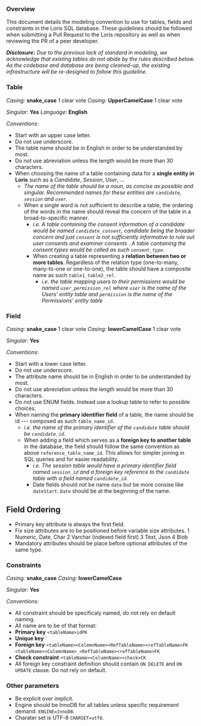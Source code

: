 ### Overview

This document details the modeling convention to use for tables, fields and constraints in the Loris SQL database. These guidelines should be followed when submitting a Pull Request to the Loris repository as well as when reviewing the PR of a peer developer.

***Disclosure:** Due to the previous lack of standard in modeling, we acknowledge that existing tables do not abide by the rules described below. As the codebase and database are being cleaned-up, the existing infrastructure will be re-designed to follow this guideline.*

### Table

*Casing:* **snake_case** 1 clear vote
*Casing:* **UpperCamelCase** 1 clear vote

*Singular:* **Yes**
*Language:* **English** 

*Conventions*:
- Start with an upper case letter.
- Do not use underscore.
- The table name should be in English in order to be understanded by most. 
- Do not use abreviation unless the length would be more than 30 characters.
- When choosing the name of a table containing data for a **single entity in Loris** such as a *Candidate*, *Session*, *User*, ... 
  - *The name of the table should be a noun, as concise as possible and singular. Recommended names for these entities are `candidate`, `session` and `user`.*
  - When a single word is not sufficient to describe a table, the ordering of the words in the name should reveal the concern of the table in a broad-to-specific manner. 
     - *i.e. A table containing the consent information of a candidate would be named `candidate_consent`, candidate being the broader concern and just `consent` is not sufficiently informative to rule out user consents and examiner consents . A table containing the consent types would be called as such `consent_type`.*
     - When creating a table representing a **relation between two or more tables**. Regardless of the relation type (one-to-many, many-to-one or one-to-one), the table should have a composite name as such `table1_table2_rel`.
        - *i.e. the table mapping users to their permissions would be named `user_permission_rel` where `user` is the name of the Users' entity table and `permission` is the name of the Permissions' entity table*

### Field

*Casing:* **snake_case** 1 clear vote
*Casing:* **lowerCamelCase** 1 clear vote

*Singular:* **Yes**

*Conventions*:
- Start with a lower case letter.
- Do not use underscore.
- The attribute name should be in English in order to be understanded by most. 
- Do not use abreviation unless the length would be more than 30 characters.
- Do not use ENUM fields. Instead use a lookup table to refer to possible choices.
- When naming the **primary identifier field** of a table, the name should be id --- composed as such `table_name_id`.
   - *i.e. the name of the primary identifier of the `candidate` table should be `candidate_id`.*
   - When adding a field which serves as a **foreign key to another table** in the database, the field should follow the same convention as above `reference_table_name_id`. This allows for simpler joining in SQL queries and for easier readability.
      - *i.e. The session table would have a primary identifier field named `session_id` and a foreign key reference to the `candidate` table with a field named `candidate_id`.*
      - Date fields should not be name `date` but be more consise like `dateStart`. `Date` should be at the beginning of the name. 
       



## Field Ordering

- Primary key attribute is always the first field.
- Fix size attributes are to be positioned before variable size attributes.
     1 Numeric, Date, Char
     2 Varchar (indexed field first)
     3 Text, Json
     4 Blob
- Mandatory attributes should be place before optional attributes of the same type.


### Constraints

*Casing:* **snake_case**
*Casing:* **lowerCamelCase**

*Singular:* **Yes**

*Conventions*:
- All constraint should be specificaly named, do not rely on default naming.
- All name are to be of that format:
 - **Primary key** `<tableName>idPK`
 - **Unique key** `<tableName><ColumnNameUK>
 - **Foreign key** `<tableName><ColemnName><RefTableName><refTableName>FK`  `<tableName><ColemnName>_<RefTableName><refTableName>FK`
 - **Check constraint** `<tableName><ColumnName><check>CK`
- All foreign key constraint definition should contain `ON DELETE` and `ON UPDATE` clause. Do not rely on default.

### Other parameters
- Be explicit over implicit. 
- Engine should be InnoDB for all tables unless specific requirement demand. `ENGINE=InnoDB`.
- Charater set is UTF-8 `CHARSET=utf8`.


